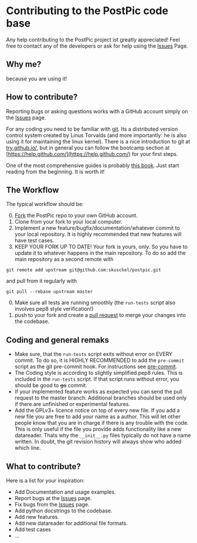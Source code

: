 
Contributing to the PostPic code base
=====================================

Any help contributing to the PostPic project ist greatly appreciated! Feel free to contact any of the developers or ask for help using the [Issues](https://github.com/skuschel/postpic/issues) Page.

Why me?
-------

because you are using it!


How to contribute?
------------------

Reporting bugs or asking questions works with a GitHub account simply on the [Issues](https://github.com/skuschel/postpic/issues) page.

For any coding you need to be familiar with [git](http://git-scm.com/). Its a distributed version control system created by Linus Torvalds (and more importantly: he is also using it for maintaining the linux kernel). There is a nice introduction to git at [try.github.io/](http://try.github.io/), but in general you can follow the bootcamp section at [https://help.github.com/](https://help.github.com/) for your first steps. 

One of the most comprehensive guides is probably [this book](http://git-scm.com/doc). Just start reading from the beginning. It is worth it!

## The Workflow

The typical workflow should be:

  0. [Fork](https://help.github.com/articles/fork-a-repo) the PostPic repo to your own GitHub account.
  0. Clone from your fork to your local computer.
  0. Implement a new feature/bugfix/documentation/whatever commit to your local repository. It is highly recommended that new features will have test cases.
  0. KEEP YOUR FORK UP TO DATE! Your fork is yours, only. So you have to update it to whatever happens in the main repository. To do so add the main repository as a second remote with
  
   `git remote add upstream git@github.com:skuschel/postpic.git`

   and pull from it regularly with

  `git pull --rebase upstream master`
  
  0. Make sure all tests are running smoothly (the `run-tests` script also involves pep8 style verification!)
  0. push to your fork and create a [pull request](https://help.github.com/articles/using-pull-requests/) to merge your changes into the codebase.

## Coding and general remaks

  *  Make sure, that the `run-tests` script exits without error on EVERY commit. To do so, it is HIGHLY RECOMMENDED to add the `pre-commit` script as the git pre-commit hook. For instructions see [pre-commit](../master/pre-commit).
  * The Coding style is according to slightly simplified pep8 rules. This is included in the `run-tests` script. If that script runs without error, you should be good to <del>go</del> commit.
  * If your implemented feature works as expected you can send the pull request to the master branch. Additional branches should be used only if there are unfinished or experimental features.
  * Add the GPLv3+ licence notice on top of every new file. If you add a new file you are free to add your name as a author. This will let other people know that you are in charge if there is any trouble with the code. This is only useful if the file you provide adds functionality like a new datareader. Thats why the `__init__.py` files typically do not have a name written. In doubt, the git revision history will always show who added which line.



## What to contribute?

Here is a list for your inspiration:

  * Add Documentation and usage examples.
  * Report bugs at the [Issues](https://github.com/skuschel/postpic/issues) page.
  * Fix bugs from the [Issues](https://github.com/skuschel/postpic/issues) page.
  * Add python docstrings to the codebase.
  * Add new features.
  * Add new datareader for additional file formats.
  * Add test cases
  * ...
